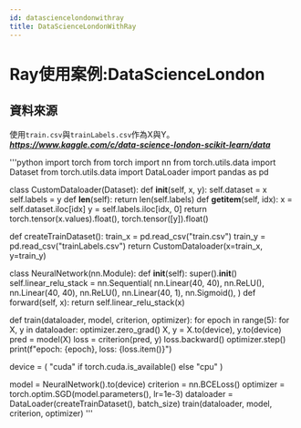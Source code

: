 ```yaml
---
id: datasciencelondonwithray
title: DataScienceLondonWithRay
---
```


# Ray使用案例:DataScienceLondon
## 資料來源
使用`train.csv`與`trainLabels.csv`作為X與Y。
***https://www.kaggle.com/c/data-science-london-scikit-learn/data***

'''python
import torch
from torch import nn
from torch.utils.data import Dataset
from torch.utils.data import DataLoader
import pandas as pd

class CustomDataloader(Dataset):
    def __init__(self, x, y):
        self.dataset = x
        self.labels = y
    def __len__(self):
        return len(self.labels)
    def __getitem__(self, idx):
        x = self.dataset.iloc[idx]
        y = self.labels.iloc[idx, 0]
        return torch.tensor(x.values).float(), torch.tensor([y]).float()

def createTrainDataset():
    train_x = pd.read_csv("train.csv")
    train_y = pd.read_csv("trainLabels.csv")
    return CustomDataloader(x=train_x, y=train_y)

class NeuralNetwork(nn.Module):
    def __init__(self):
        super().__init__()
        self.linear_relu_stack = nn.Sequential(
            nn.Linear(40, 40),
            nn.ReLU(),
            nn.Linear(40, 40),
            nn.ReLU(),
            nn.Linear(40, 1),
            nn.Sigmoid(),
        )
    def forward(self, x):
        return self.linear_relu_stack(x)

def train(dataloader, model, criterion, optimizer):
    for epoch in range(5):
        for X, y in dataloader:
            optimizer.zero_grad()
            X, y = X.to(device), y.to(device)
            pred = model(X)
            loss = criterion(pred, y)
            loss.backward()
            optimizer.step()
        print(f"epoch: {epoch}, loss: {loss.item()}")

device = (
    "cuda"
    if torch.cuda.is_available()
    else "cpu"
)

model = NeuralNetwork().to(device)
criterion = nn.BCELoss()
optimizer = torch.optim.SGD(model.parameters(), lr=1e-3)
dataloader = DataLoader(createTrainDataset(), batch_size)
train(dataloader, model, criterion, optimizer)
'''